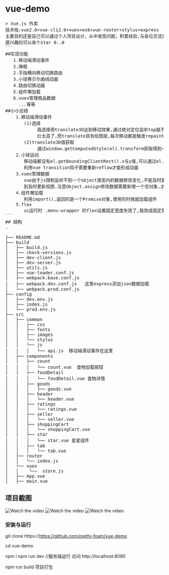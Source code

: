 # vue-demo

<pre>
> Vue.js 外卖
技术栈:vue2.0+vue-cli2.0+vuex+es6+vue-router+stylus+express
主要目的还是自己可以通过个人项目设计，从中发现问题，积累经验,与各位交流发现不足之处加以修改。
感兴趣的可以来个star 0..0
```
##实现功能
   1.移动端滑动事件
   2.弹框
   2.手指横向移动切换路由
   3.小球赛贝尔曲线动画
   4.路由切换动画
   5.组件懒加载
   6.vuex管理商品数据
     ...等等
##小小总结
    1.移动端滑动事件
       (1)选择
            我选择用translate3D达到移动效果,通过绝对定位监听top就不用考虑了,因为每次移动都会reflow,消耗移动端性能代
            价太高了,而translate具有绘图层,每次移动都是触发repaint,translate2D效果虽好,但不会触发gpu渲染
       (2)translate3D值获取
            通过window.getComputedStyle(el).transform获取得到一个矩阵,再进行字符串选取得到y轴变化数据
    2.小球运动
       移动端都没有el.getBoundingClientRect().x与y值,可以通过el.getBoundingClientRect().top与left获取,
       利用vue transition钩子需要重新reflow才能形成动画
    3.vuex管理数据
       vue由于js限制监听不到一个object类型内的数据修改变化,不能及时更新视图,可以增加this.$set与Object.assign()修改数据达
       到及时更新视图.注意Object.assign修改数据需要新增一个空对象,才能改变数据在堆中的位置,vue才能监控并及时更新视图
    4.组件懒加载
       利用import(),返回的是一个Promise对象,使用的时候就加载组件
    5.flex
       uc运行时 .menu-wrapper 的flex设置固定宽度失效了,我改成固定宽高,.foods-wrapper设置绝对定位自适应宽度
```
## 结构
.

├── README.md
├── build
│   ├── build.js
│   ├── check-versions.js
│   ├── dev-client.js
│   ├── dev-server.js
│   ├── utils.js
│   ├── vue-loader.conf.js
│   ├── webpack.base.conf.js
│   ├── webpack.dev.conf.js   这里express添加json数据加载
│   └── webpack.prod.conf.js
├── config
│   ├── dev.env.js
│   ├── index.js
│   └── prod.env.js
├── src 
│   ├── common
│   │   ├── css
│   │   ├── fonts
│   │   ├── images
│   │   └── stylus
│   │   └── js
│   │   │   └── api.js  移动端滑动事件在这里
│   ├── components
│   │   ├── count
│   │   │   └── count.vue  食物加载按钮
│   │   ├── foodDetail
│   │   │   └── foodDetail.vue 食物详情
│   │   ├── goods
│   │   │   ├── goods.vue
│   │   ├── header
│   │   │   └── header.vue
│   │   ├── ratings
│   │   │   └── ratings.vue
│   │   ├── seller
│   │   │   └── seller.vue
│   │   ├── shoppingCart
│   │   │   └── shoppingCart.vue
│   │   ├── star
│   │   │   └── star.vue 星星组件
│   │   ├── tab
│   │   │   └── tab.vue
│   ├── router
│   │   └── index.js
│   └── vuex
│   │    └──  store.js
│   ├── App.vue
│   ├── main.vue
</pre>


## 项目截图

![Watch the video](https://github.com/pretty-foam/vue-demo/blob/master/static/20180224_212755.gif)
![Watch the video](https://github.com/pretty-foam/vue-demo/blob/master/static/20180224_212755.gif)
![Watch the video](https://github.com/pretty-foam/vue-demo/blob/master/static/20180224_212755.gif)
### 安装与运行

git clone https://https://github.com/pretty-foam/vue-demo

cd vue-demo

npm i
npm run dev //服务端运行 访问 http://localhost:8080

npm run build 项目打包


